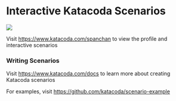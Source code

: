 # Interactive Katacoda Scenarios

[![](http://shields.katacoda.com/katacoda/spanchan/count.svg)](https://www.katacoda.com/spanchan "Get your profile on Katacoda.com")

Visit https://www.katacoda.com/spanchan to view the profile and interactive scenarios

### Writing Scenarios
Visit https://www.katacoda.com/docs to learn more about creating Katacoda scenarios

For examples, visit https://github.com/katacoda/scenario-example
